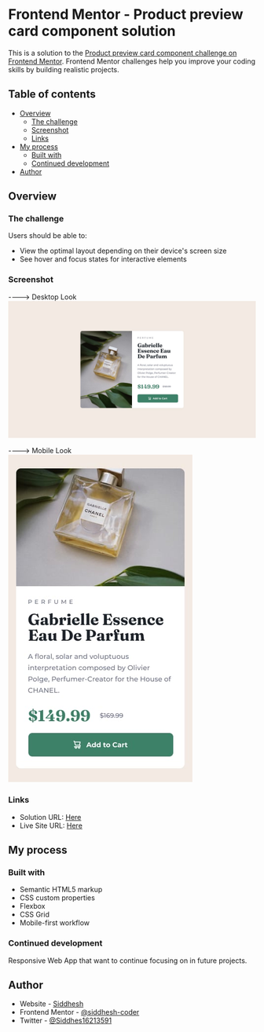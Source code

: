# Frontend Mentor - Product preview card component solution

This is a solution to the [Product preview card component challenge on Frontend Mentor](https://www.frontendmentor.io/challenges/product-preview-card-component-GO7UmttRfa). Frontend Mentor challenges help you improve your coding skills by building realistic projects. 

## Table of contents

- [Overview](#overview)
  - [The challenge](#the-challenge)
  - [Screenshot](#screenshot)
  - [Links](#links)
- [My process](#my-process)
  - [Built with](#built-with)
  - [Continued development](#continued-development)
- [Author](#author)

## Overview

### The challenge

Users should be able to:

- View the optimal layout depending on their device's screen size
- See hover and focus states for interactive elements

### Screenshot
----> Desktop Look
![](images/desktop-design.jpg)



----> Mobile Look
![](images/mobile-design.jpg)
### Links

- Solution URL: [Here](https://www.frontendmentor.io/solutions/product-preview-card-component-jJPRWscVo3)
- Live Site URL: [Here](https://siddhesh-coder.github.io/Product-preview-card-component.github.io/)

## My process

### Built with

- Semantic HTML5 markup
- CSS custom properties
- Flexbox
- CSS Grid
- Mobile-first workflow

### Continued development

Responsive Web App that want to continue focusing on in future projects. 

## Author

- Website - [Siddhesh](https://siddhesh-coder.github.io/SiddheshsPortfolio.github.io/)
- Frontend Mentor - [@siddhesh-coder](https://www.frontendmentor.io/profile/siddhesh-coder)
- Twitter - [@Siddhes16213591](https://twitter.com/Siddhes16213591)


